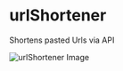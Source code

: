 # urlShortener
Shortens pasted Urls via API

![urlShortener Image](
https://github.com/RadaGathee/URL-Shortener.git/urlShortener.png
)
